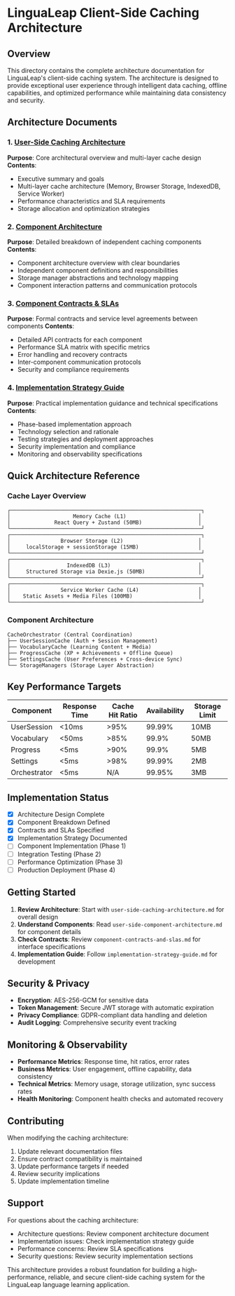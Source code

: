 # LinguaLeap Client-Side Caching Architecture

## Overview

This directory contains the complete architecture documentation for LinguaLeap's client-side caching system. The architecture is designed to provide exceptional user experience through intelligent data caching, offline capabilities, and optimized performance while maintaining data consistency and security.

## Architecture Documents

### 1. [User-Side Caching Architecture](./user-side-caching-architecture.md)
**Purpose**: Core architectural overview and multi-layer cache design
**Contents**:
- Executive summary and goals
- Multi-layer cache architecture (Memory, Browser Storage, IndexedDB, Service Worker)
- Performance characteristics and SLA requirements
- Storage allocation and optimization strategies

### 2. [Component Architecture](./user-side-component-architecture.md)
**Purpose**: Detailed breakdown of independent caching components
**Contents**:
- Component architecture overview with clear boundaries
- Independent component definitions and responsibilities
- Storage manager abstractions and technology mapping
- Component interaction patterns and communication protocols

### 3. [Component Contracts & SLAs](./component-contracts-and-slas.md) 
**Purpose**: Formal contracts and service level agreements between components
**Contents**:
- Detailed API contracts for each component
- Performance SLA matrix with specific metrics
- Error handling and recovery contracts
- Inter-component communication protocols
- Security and compliance requirements

### 4. [Implementation Strategy Guide](./implementation-strategy-guide.md)
**Purpose**: Practical implementation guidance and technical specifications
**Contents**:
- Phase-based implementation approach
- Technology selection and rationale
- Testing strategies and deployment approaches
- Security implementation and compliance
- Monitoring and observability specifications

## Quick Architecture Reference

### Cache Layer Overview
```
┌─────────────────────────────────────────────────────────────┐
│                    Memory Cache (L1)                       │
│              React Query + Zustand (50MB)                  │
└─────────────────────────────────────────────────────────────┘
┌─────────────────────────────────────────────────────────────┐
│                Browser Storage (L2)                        │
│     localStorage + sessionStorage (15MB)                   │
└─────────────────────────────────────────────────────────────┘
┌─────────────────────────────────────────────────────────────┐
│                  IndexedDB (L3)                            │
│     Structured Storage via Dexie.js (50MB)                 │
└─────────────────────────────────────────────────────────────┘
┌─────────────────────────────────────────────────────────────┐
│                Service Worker Cache (L4)                   │
│    Static Assets + Media Files (100MB)                     │
└─────────────────────────────────────────────────────────────┘
```

### Component Architecture
```
CacheOrchestrator (Central Coordination)
├── UserSessionCache (Auth + Session Management)
├── VocabularyCache (Learning Content + Media)
├── ProgressCache (XP + Achievements + Offline Queue)
├── SettingsCache (User Preferences + Cross-device Sync)
└── StorageManagers (Storage Layer Abstraction)
```

## Key Performance Targets

| Component | Response Time | Cache Hit Ratio | Availability | Storage Limit |
|-----------|---------------|-----------------|--------------|---------------|
| UserSession | <10ms | >95% | 99.99% | 10MB |
| Vocabulary | <50ms | >85% | 99.9% | 50MB |
| Progress | <5ms | >90% | 99.9% | 5MB |
| Settings | <5ms | >98% | 99.99% | 2MB |
| Orchestrator | <5ms | N/A | 99.95% | 3MB |

## Implementation Status

- [x] Architecture Design Complete
- [x] Component Breakdown Defined
- [x] Contracts and SLAs Specified  
- [x] Implementation Strategy Documented
- [ ] Component Implementation (Phase 1)
- [ ] Integration Testing (Phase 2)
- [ ] Performance Optimization (Phase 3)
- [ ] Production Deployment (Phase 4)

## Getting Started

1. **Review Architecture**: Start with `user-side-caching-architecture.md` for overall design
2. **Understand Components**: Read `user-side-component-architecture.md` for component details
3. **Check Contracts**: Review `component-contracts-and-slas.md` for interface specifications
4. **Implementation Guide**: Follow `implementation-strategy-guide.md` for development

## Security & Privacy

- **Encryption**: AES-256-GCM for sensitive data
- **Token Management**: Secure JWT storage with automatic expiration
- **Privacy Compliance**: GDPR-compliant data handling and deletion
- **Audit Logging**: Comprehensive security event tracking

## Monitoring & Observability

- **Performance Metrics**: Response time, hit ratios, error rates
- **Business Metrics**: User engagement, offline capability, data consistency
- **Technical Metrics**: Memory usage, storage utilization, sync success rates
- **Health Monitoring**: Component health checks and automated recovery

## Contributing

When modifying the caching architecture:

1. Update relevant documentation files
2. Ensure contract compatibility is maintained
3. Update performance targets if needed
4. Review security implications
5. Update implementation timeline

## Support

For questions about the caching architecture:
- Architecture questions: Review component architecture document
- Implementation issues: Check implementation strategy guide
- Performance concerns: Review SLA specifications
- Security questions: Review security implementation sections

This architecture provides a robust foundation for building a high-performance, reliable, and secure client-side caching system for the LinguaLeap language learning application.